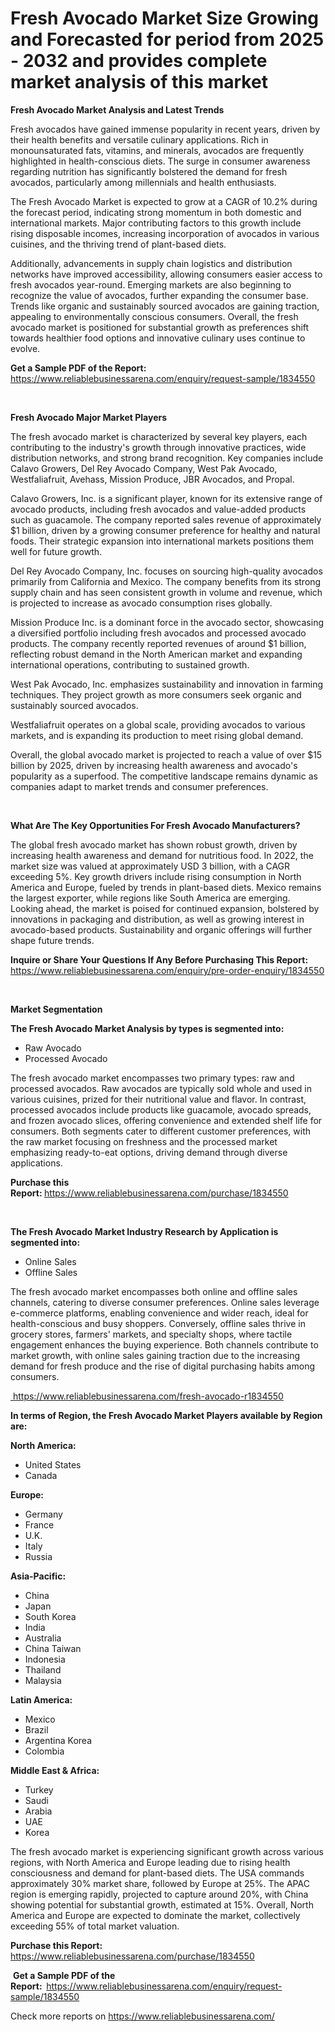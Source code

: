 <p><h1>Fresh Avocado Market Size Growing and Forecasted for period from 2025 - 2032 and provides complete market analysis of this market</h1></p><p><strong>Fresh Avocado Market Analysis and Latest Trends</strong></p>
<p><p>Fresh avocados have gained immense popularity in recent years, driven by their health benefits and versatile culinary applications. Rich in monounsaturated fats, vitamins, and minerals, avocados are frequently highlighted in health-conscious diets. The surge in consumer awareness regarding nutrition has significantly bolstered the demand for fresh avocados, particularly among millennials and health enthusiasts.</p><p>The Fresh Avocado Market is expected to grow at a CAGR of 10.2% during the forecast period, indicating strong momentum in both domestic and international markets. Major contributing factors to this growth include rising disposable incomes, increasing incorporation of avocados in various cuisines, and the thriving trend of plant-based diets. </p><p>Additionally, advancements in supply chain logistics and distribution networks have improved accessibility, allowing consumers easier access to fresh avocados year-round. Emerging markets are also beginning to recognize the value of avocados, further expanding the consumer base. Trends like organic and sustainably sourced avocados are gaining traction, appealing to environmentally conscious consumers. Overall, the fresh avocado market is positioned for substantial growth as preferences shift towards healthier food options and innovative culinary uses continue to evolve.</p></p>
<p><strong>Get a Sample PDF of the Report:&nbsp;</strong> <a href="https://www.reliablebusinessarena.com/enquiry/request-sample/1834550?utm_campaign=2217&utm_medium=2&utm_source=Github&utm_content=ia&utm_term=05042025&utm_id=fresh-avocado">https://www.reliablebusinessarena.com/enquiry/request-sample/1834550</a></p>
<p>&nbsp;</p>
<p><strong>Fresh Avocado Major Market Players</strong></p>
<p><p>The fresh avocado market is characterized by several key players, each contributing to the industry's growth through innovative practices, wide distribution networks, and strong brand recognition. Key companies include Calavo Growers, Del Rey Avocado Company, West Pak Avocado, Westfaliafruit, Avehass, Mission Produce, JBR Avocados, and Propal.</p><p>Calavo Growers, Inc. is a significant player, known for its extensive range of avocado products, including fresh avocados and value-added products such as guacamole. The company reported sales revenue of approximately $1 billion, driven by a growing consumer preference for healthy and natural foods. Their strategic expansion into international markets positions them well for future growth.</p><p>Del Rey Avocado Company, Inc. focuses on sourcing high-quality avocados primarily from California and Mexico. The company benefits from its strong supply chain and has seen consistent growth in volume and revenue, which is projected to increase as avocado consumption rises globally. </p><p>Mission Produce Inc. is a dominant force in the avocado sector, showcasing a diversified portfolio including fresh avocados and processed avocado products. The company recently reported revenues of around $1 billion, reflecting robust demand in the North American market and expanding international operations, contributing to sustained growth.</p><p>West Pak Avocado, Inc. emphasizes sustainability and innovation in farming techniques. They project growth as more consumers seek organic and sustainably sourced avocados. </p><p>Westfaliafruit operates on a global scale, providing avocados to various markets, and is expanding its production to meet rising global demand.</p><p>Overall, the global avocado market is projected to reach a value of over $15 billion by 2025, driven by increasing health awareness and avocado's popularity as a superfood. The competitive landscape remains dynamic as companies adapt to market trends and consumer preferences.</p></p>
<p>&nbsp;</p>
<p><strong>What Are The Key Opportunities For Fresh Avocado Manufacturers?</strong></p>
<p><p>The global fresh avocado market has shown robust growth, driven by increasing health awareness and demand for nutritious food. In 2022, the market size was valued at approximately USD 3 billion, with a CAGR exceeding 5%. Key growth drivers include rising consumption in North America and Europe, fueled by trends in plant-based diets. Mexico remains the largest exporter, while regions like South America are emerging. Looking ahead, the market is poised for continued expansion, bolstered by innovations in packaging and distribution, as well as growing interest in avocado-based products. Sustainability and organic offerings will further shape future trends.</p></p>
<p><strong>Inquire or Share Your Questions If Any Before Purchasing This Report:</strong> <a href="https://www.reliablebusinessarena.com/enquiry/pre-order-enquiry/1834550?utm_campaign=2217&utm_medium=2&utm_source=Github&utm_content=ia&utm_term=05042025&utm_id=fresh-avocado">https://www.reliablebusinessarena.com/enquiry/pre-order-enquiry/1834550</a></p>
<p>&nbsp;</p>
<p><strong>Market Segmentation</strong></p>
<p><strong>The Fresh Avocado Market Analysis by types is segmented into:</strong></p>
<p><ul><li>Raw Avocado</li><li>Processed Avocado</li></ul></p>
<p><p>The fresh avocado market encompasses two primary types: raw and processed avocados. Raw avocados are typically sold whole and used in various cuisines, prized for their nutritional value and flavor. In contrast, processed avocados include products like guacamole, avocado spreads, and frozen avocado slices, offering convenience and extended shelf life for consumers. Both segments cater to different customer preferences, with the raw market focusing on freshness and the processed market emphasizing ready-to-eat options, driving demand through diverse applications.</p></p>
<p><strong>Purchase this Report:&nbsp;</strong><a href="https://www.reliablebusinessarena.com/purchase/1834550?utm_campaign=2217&utm_medium=2&utm_source=Github&utm_content=ia&utm_term=05042025&utm_id=fresh-avocado">https://www.reliablebusinessarena.com/purchase/1834550</a></p>
<p>&nbsp;</p>
<p><strong>The Fresh Avocado Market Industry Research by Application is segmented into:</strong></p>
<p><ul><li>Online Sales</li><li>Offline Sales</li></ul></p>
<p><p>The fresh avocado market encompasses both online and offline sales channels, catering to diverse consumer preferences. Online sales leverage e-commerce platforms, enabling convenience and wider reach, ideal for health-conscious and busy shoppers. Conversely, offline sales thrive in grocery stores, farmers' markets, and specialty shops, where tactile engagement enhances the buying experience. Both channels contribute to market growth, with online sales gaining traction due to the increasing demand for fresh produce and the rise of digital purchasing habits among consumers.</p></p>
<p><a href="https://www.reliablebusinessarena.com/fresh-avocado-r1834550?utm_campaign=2217&utm_medium=2&utm_source=Github&utm_content=ia&utm_term=05042025&utm_id=fresh-avocado">&nbsp;https://www.reliablebusinessarena.com/fresh-avocado-r1834550</a></p>
<p><strong>In terms of Region, the Fresh Avocado Market Players available by Region are:</strong></p>
<p>
    <p> <strong> North America: </strong>
        <ul>
            <li>United States</li>
            <li>Canada</li>
        </ul>
        </p> 
    <p> <strong> Europe: </strong>
        <ul>
            <li>Germany</li>
            <li>France</li>
            <li>U.K.</li>
            <li>Italy</li>
            <li>Russia</li>
        </ul>
        </p> 
    <p> <strong> Asia-Pacific: </strong>
        <ul>
            <li>China</li>
            <li>Japan</li>
            <li>South Korea</li>
            <li>India</li>
            <li>Australia</li>
            <li>China Taiwan</li>
            <li>Indonesia</li>
            <li>Thailand</li>
            <li>Malaysia</li>
        </ul>
        </p> 
    <p> <strong> Latin America: </strong>
        <ul>
            <li>Mexico</li>
            <li>Brazil</li>
            <li>Argentina Korea</li>
            <li>Colombia</li>
        </ul>
        </p> 
    <p> <strong> Middle East & Africa: </strong>
        <ul>
            <li>Turkey</li>
            <li>Saudi</li>
            <li>Arabia</li>
            <li>UAE</li>
            <li>Korea</li>
        </ul>
    </p>
    </p>
<p><p>The fresh avocado market is experiencing significant growth across various regions, with North America and Europe leading due to rising health consciousness and demand for plant-based diets. The USA commands approximately 30% market share, followed by Europe at 25%. The APAC region is emerging rapidly, projected to capture around 20%, with China showing potential for substantial growth, estimated at 15%. Overall, North America and Europe are expected to dominate the market, collectively exceeding 55% of total market valuation.</p></p>
<p><strong>Purchase this Report: </strong><a href="https://www.reliablebusinessarena.com/purchase/1834550?utm_campaign=2217&utm_medium=2&utm_source=Github&utm_content=ia&utm_term=05042025&utm_id=fresh-avocado">https://www.reliablebusinessarena.com/purchase/1834550</a></p>
<p>&nbsp;<strong>Get a Sample PDF of the Report:&nbsp;&nbsp;</strong><a href="https://www.reliablebusinessarena.com/enquiry/request-sample/1834550?utm_campaign=2217&utm_medium=2&utm_source=Github&utm_content=ia&utm_term=05042025&utm_id=fresh-avocado">https://www.reliablebusinessarena.com/enquiry/request-sample/1834550</a></p>
<p><strong></strong></p>
<p>Check more reports on <a href="https://www.reliablebusinessarena.com/?utm_campaign=2217&utm_medium=2&utm_source=Github&utm_content=ia&utm_term=05042025&utm_id=fresh-avocado">https://www.reliablebusinessarena.com/</a></p>